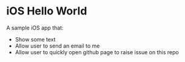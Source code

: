 # iOS Hello World

A sample iOS app that:

- Show some text
- Allow user to send an email to me
- Allow user to quickly open github page to raise issue on this repo

